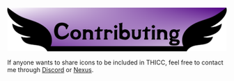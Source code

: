 ![Contributing](https://raw.githubusercontent.com/GroundAura/The-Handy-Icon-Collection-Collective/main/docs/images/banners/Contributing.png)

If anyone wants to share icons to be included in THICC, feel free to contact me through [Discord](https://discord.gg/zft8DmbfKv) or [Nexus](https://www.nexusmods.com/skyrimspecialedition/mods/90508?tab=posts).
